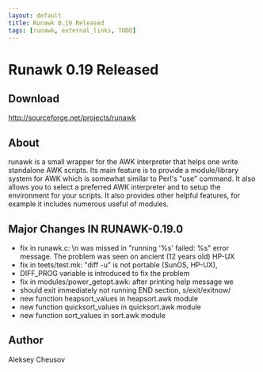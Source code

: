 ```yaml
---
layout: default
title: Runawk 0.19 Released
tags: [runawk, external_links, TODO]
---
```


Runawk 0.19 Released
====================

Download
--------

<http://sourceforge.net/projects/runawk>

About
-----

runawk is a small wrapper for the AWK interpreter that helps one write
standalone AWK scripts. Its main feature is to provide a module/library
system for AWK which is somewhat similar to Perl's "use" command. It
also allows you to select a preferred AWK interpreter and to setup the
environment for your scripts. It also provides other helpful features,
for example it includes numerous useful of modules.

Major Changes IN RUNAWK-0.19.0
------------------------------

+ fix in runawk.c: \n was missed in "running '%s' failed: %s" error 
  message. The problem was seen on ancient (12 years old) HP-UX 
+ fix in teets/test.mk: "diff -u" is not portable (SunOS, HP-UX), 
+ DIFF_PROG variable is introduced to fix the problem 
+ fix in modules/power_getopt.awk: after printing help message we 
+ should exit immediately not running END section, s/exit/exitnow/ 
+ new function heapsort_values in heapsort.awk module 
+ new function quicksort_values in quicksort.awk module 
+ new function sort_values in sort.awk module 

Author
------

Aleksey Cheusov 
